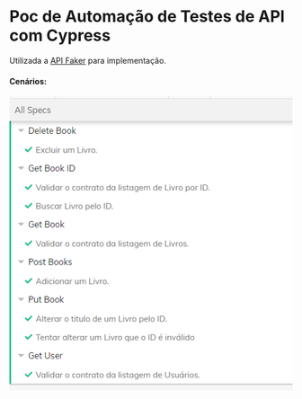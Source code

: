 # Poc de Automação de Testes de API com Cypress

Utilizada a [API Faker](https://fakerestapi.azurewebsites.net/index.html "API Faker") para implementação.

#### Cenários:

<center>
  
![Logo](https://raw.githubusercontent.com/eduardacf/poc-test-api-cypress/master/img/testes.PNG)
  
</center>

